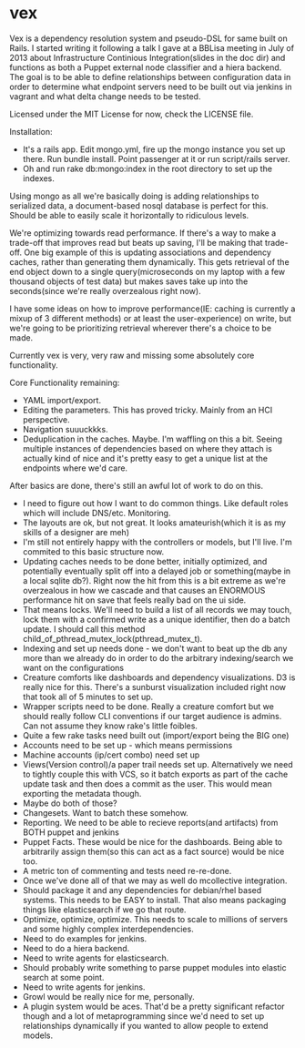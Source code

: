 vex
===

Vex is a dependency resolution system and pseudo-DSL for same built on Rails. I started writing it following a talk I gave at a BBLisa meeting in July of 2013 about 
Infrastructure Continious Integration(slides in the doc dir) and functions as both a Puppet external node classifier and a hiera backend.  The goal is to be able to define relationships
between configuration data in order to determine what endpoint servers need to be built out via jenkins in vagrant and what delta change needs to be tested.

Licensed under the MIT License for now, check the LICENSE file.

Installation:
- It's a rails app.  Edit mongo.yml, fire up the mongo instance you set up there.  Run bundle install.  Point passenger at it or run script/rails server.
- Oh and run rake db:mongo:index in the root directory to set up the indexes.

Using mongo as all we're basically doing is adding relationships to serialized data, a document-based nosql database is perfect for this.  Should be able to easily scale it horizontally to ridiculous levels.

We're optimizing towards read performance.  If there's a way to make a trade-off that improves read but beats up saving, I'll be making that trade-off.
One big example of this is updating associations and dependency caches, rather than generating them dynamically.  This gets retrieval of the end object down to a
single query(microseconds on my laptop with a few thousand objects of test data) but makes saves take up into the seconds(since we're really overzealous right now).

I have some ideas on how to improve performance(IE: caching is currently a mixup of 3 different methods) or at least the user-experience) on write, but we're going to be prioritizing retrieval wherever there's a choice to be made.

Currently vex is very, very raw and missing some absolutely core functionality.

Core Functionality remaining:
- YAML import/export.
- Editing the parameters.  This has proved tricky.  Mainly from an HCI perspective.
- Navigation suuuckkks.
- Deduplication in the caches.  Maybe.  I'm waffling on this a bit.  Seeing multiple instances of dependencies based on where they attach is actually kind of nice and it's pretty easy to get a unique list at the endpoints where we'd care.

After basics are done, there's still an awful lot of work to do on this.
- I need to figure out how I want to do common things.  Like default roles which will include DNS/etc.  Monitoring.
- The layouts are ok, but not great.  It looks amateurish(which it is as my skills of a designer are meh)
- I'm still not entirely happy with the controllers or models, but I'll live.  I'm commited to this basic structure now.
- Updating caches needs to be done better, initially optimized, and potentially eventually split off into a delayed job or something(maybe in a local sqlite db?). Right now the hit from this is a bit extreme as we're overzealous in how we cascade and that causes an ENORMOUS performance hit on save that feels really bad on the ui side.
- That means locks.  We'll need to build a list of all records we may touch, lock them with a confirmed write as a unique identifier, then do a batch update.  I should call this method child_of_pthread_mutex_lock(pthread_mutex_t).
- Indexing and set up needs done - we don't want to beat up the db any more than we already do in order to do the arbitrary indexing/search we want on the configurations
- Creature comforts like dashboards and dependency visualizations.  D3 is really nice for this.  There's a sunburst visualization included right now that took all of 5 minutes to set up.
- Wrapper scripts need to be done.  Really a creature comfort but we should really follow CLI conventions if our target audience is admins.  Can not assume they know rake's little foibles.
- Quite a few rake tasks need built out (import/export being the BIG one)
- Accounts need to be set up - which means permissions
- Machine accounts (ip/cert combo) need set up
- Views(Version control)/a paper trail needs set up.  Alternatively we need to tightly couple this with VCS, so it batch exports as part of the cache update task and then does a commit as the user.  This would mean exporting the metadata though.
- Maybe do both of those?
- Changesets.  Want to batch these somehow.
- Reporting.  We need to be able to recieve reports(and artifacts) from BOTH puppet and jenkins
- Puppet Facts.  These would be nice for the dashboards.  Being able to arbitrarily assign them(so this can act as a fact source) would be nice too.
- A metric ton of commenting and tests need re-re-done.
- Once we've done all of that we may as well do mcollective integration.
- Should package it and any dependencies for debian/rhel based systems.  This needs to be EASY to install.  That also means packaging things like elasticsearch if we go that route.
- Optimize, optimize, optimize.  This needs to scale to millions of servers and some highly complex interdependencies.
- Need to do examples for jenkins.
- Need to do a hiera backend.
- Need to write agents for elasticsearch.
- Should probably write something to parse puppet modules into elastic search at some point.
- Need to write agents for jenkins.
- Growl would be really nice for me, personally.
- A plugin system would be aces.  That'd be a pretty significant refactor though and a lot of metaprogramming since we'd need to set up relationships dynamically if you wanted to allow people to extend models.
